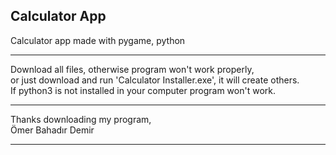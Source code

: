 ## Calculator App
Calculator app made with pygame, python

------------------------------

Download all files, otherwise program won't work properly,\
or just download and run 'Calculator Installer.exe', it will create others.\
If python3 is not installed in your computer program won't work.

------------------------------

Thanks downloading my program,\
Ömer Bahadır Demir

------------------------------
